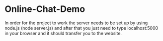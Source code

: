 # Online-Chat-Demo
In order for the project to work the server needs to be set up by using node.js (node server.js) and after that you just need to type localhost:5000 in your browser and it should transfer you to the website.
